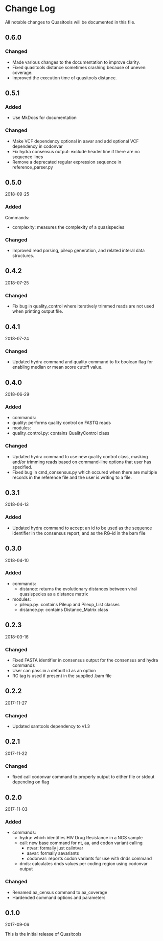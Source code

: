 # Change Log

All notable changes to Quasitools will be documented in this file.

## 0.6.0 ##

### Changed ###

- Made various changes to the documentation to improve clarity.
- Fixed quasitools distance sometimes crashing because of uneven coverage.
- Improved the execution time of quasitools distance.

## 0.5.1 ##

### Added ###

- Use MkDocs for documentation

### Changed ###  

- Make VCF dependency optional in aavar and add optional VCF dependency in codonvar
- Fix hydra consensus output: exclude header line if there are no sequence lines
- Remove a deprecated regular expression sequence in reference_parser.py

## 0.5.0 ##

2018-09-25

### Added ###

Commands:

- complexity: measures the complexity of a quasispecies

### Changed ###

- Improved read parsing, pileup generation, and related interal data structures.

## 0.4.2 ##

2018-07-25

### Changed ###

- Fix bug in quality_control where iteratively trimmed reads are not used when printing output file.

## 0.4.1 ##

2018-07-24

### Changed ###

- Updated hydra command and quality command to fix boolean flag for enabling median or mean score cutoff value.

## 0.4.0 ##

2018-06-29

### Added ###

 - commands:
  - quality: performs quality control on FASTQ reads
 - modules:
  - quality_control.py: contains QualityControl class

### Changed ###

- Updated hydra command to use new quality control class, masking and/or trimming reads based on command-line options that user has specified.
- Fixed bug in cmd_consensus.py which occured when there are multiple records in the reference file and the user is writing to a file.

## 0.3.1 ##

2018-04-13

### Added ###

- Updated hydra command to accept an id to be used as the sequence identifier
  in the consensus report, and as the RG-id in the bam file

## 0.3.0 ##

2018-04-10

### Added ###

 - commands:
   - distance: returns the evolutionary distances between viral quasispecies as a distance matrix
 - modules:
   - pileup.py: contains Pileup and Pileup_List classes
   - distance.py: contains Distance_Matrix class

## 0.2.3 ##

2018-03-16

### Changed ###

- Fixed FASTA identifier in consensus output for the consensus and hydra commands
- User can pass in a default id as an option
- RG tag is used if present in the supplied .bam file

## 0.2.2 ##

2017-11-27

### Changed ###

 - Updated samtools dependency to v1.3

## 0.2.1 ##

2017-11-22

### Changed ###

 - fixed call codonvar command to properly output to either file or stdout depending on flag

## 0.2.0 ##

2017-11-03

### Added ###

 - commands:
   - hydra: which identifies HIV Drug Resistance in a NGS sample
   - call: new base command for nt, aa, and codon variant calling
     - ntvar: formally just callntvar
     - aavar: formally aavariants
     - codonvar: reports codon variants for use with dnds command
   - dnds: calculates dnds values per coding region using codonvar output

### Changed ###

 - Renamed aa_census command to aa_coverage
 - Hardended command options and parameters

## 0.1.0 ##

2017-09-06

This is the initial release of Quasitools
